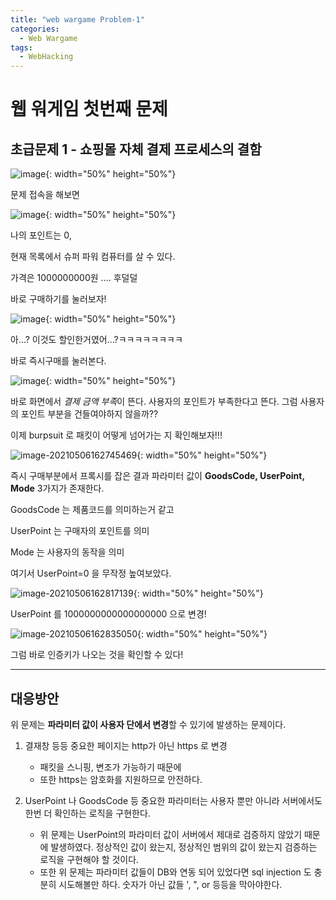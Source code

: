 ```yaml
---
title: "web wargame Problem-1"
categories:
  - Web Wargame
tags:
  - WebHacking
---
```


<h1> 웹 워게임 첫번째 문제 </h1>

<h2> 초급문제 1 - 쇼핑몰 자체 결제 프로세스의 결함 </h2>

![image](https://user-images.githubusercontent.com/83447634/117257171-8da23280-ae86-11eb-943b-51df8c446b0f.png){: width="50%" height="50%"}

문제 접속을 해보면 

![image](https://user-images.githubusercontent.com/83447634/117257646-16b96980-ae87-11eb-9e1d-ec4737b99edb.png){: width="50%" height="50%"}

나의 포인트는 0,

현재 목록에서 슈퍼 파워 컴퓨터를 살 수 있다.

가격은 1000000000원 .... 후덜덜

바로 구매하기를 눌러보자!

![image](https://user-images.githubusercontent.com/83447634/117258001-76b01000-ae87-11eb-9cd5-234e5a413b3c.png){: width="50%" height="50%"}

아...? 이것도 할인한거였어...?ㅋㅋㅋㅋㅋㅋㅋㅋ

바로 즉시구매를 눌러본다.

![image](https://user-images.githubusercontent.com/83447634/117258117-92b3b180-ae87-11eb-81fa-afa92476f1c2.png){: width="50%" height="50%"}

바로 화면에서 *결제 금액 부족*이 뜬다. 사용자의 포인트가 부족한다고 뜬다. 그럼 사용자의 포인트 부분을 건들여야하지 않을까??

이제 burpsuit 로 패킷이 어떻게 넘어가는 지 확인해보자!!!

![image-20210506162745469](../../../../AppData/Roaming/Typora/typora-user-images/image-20210506162745469.png){: width="50%" height="50%"}

즉시 구매부분에서 프록시를 잡은 결과 파라미터 값이 **GoodsCode, UserPoint, Mode** 3가지가 존재한다.

GoodsCode 는 제품코드를 의미하는거 같고

UserPoint 는 구매자의 포인트를 의미

Mode 는 사용자의 동작을 의미

여기서 UserPoint=0 을 무작정 높여보았다.

![image-20210506162817139](../../../../AppData/Roaming/Typora/typora-user-images/image-20210506162817139.png){: width="50%" height="50%"}

UserPoint 를 1000000000000000000 으로 변경!



![image-20210506162835050](../../../../AppData/Roaming/Typora/typora-user-images/image-20210506162835050.png){: width="50%" height="50%"}

그럼 바로 인증키가 나오는 것을 확인할 수 있다!

------------------------------

<h2>대응방안</h2>

위 문제는 **파라미터 값이 사용자 단에서 변경**할 수 있기에 발생하는 문제이다.

1. 결재창 등등 중요한 페이지는 http가 아닌 https 로 변경
   - 패킷을 스니핑, 변조가 가능하기 때문에
   - 또한 https는 암호화를 지원하므로 안전하다.

2. UserPoint 나 GoodsCode 등 중요한 파라미터는 사용자 뿐만 아니라 서버에서도 한번 더 확인하는 로직을 구현한다.
   * 위 문제는 UserPoint의 파라미터 값이 서버에서 제대로 검증하지 않았기 때문에 발생하였다. 정상적인 값이 왔는지, 정상적인 범위의 값이 왔는지 검증하는 로직을 구현해야 할 것이다.
   * 또한 위 문제는 파라미터 값들이 DB와 연동 되어 있었다면 sql injection 도 충분히 시도해볼만 하다. 숫자가 아닌 값들 ', ", or 등등을 막아야한다.
